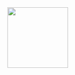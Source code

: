 <div align="center"> <img height="137px" src="https://github-readme-stats.vercel.app/api?username=itmahy&hide_title=true&hide_border=true&show_icons=trueline_height=21&text_color=000&icon_color=000&bg_color=0,ea6161,ffc64d,fffc4d,52fa5a&theme=graywhite" /> </div> 
